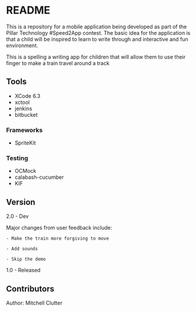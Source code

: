 # README #

This is a repository for a mobile application being developed as part of the Pillar Technology #Speed2App contest.
The basic idea for the application is that a child will be inspired to learn to write through and interactive and fun environment.

This is a spelling a writing app for children that will allow them to use their finger to make a train travel around a track

## Tools ##
* XCode 6.3
* xctool
* jenkins
* bitbucket

### Frameworks ###
* SpriteKit

### Testing ###
* OCMock
* calabash-cucumber
* KIF

## Version ##
2.0 - Dev

Major changes from user feedback include:

 	- Make the train more forgiving to move
	
	- Add sounds
	
	- Skip the demo
	
1.0 - Released

## Contributors ##
Author: Mitchell Clutter
